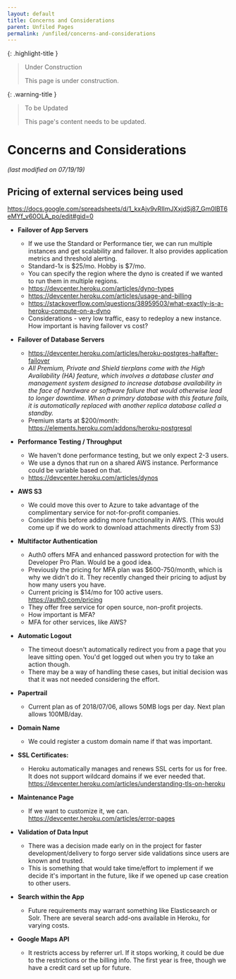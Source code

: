 ```yaml
---
layout: default
title: Concerns and Considerations
parent: Unfiled Pages
permalink: /unfiled/concerns-and-considerations
---
```


{: .highlight-title }
> Under Construction
>
> This page is under construction.

{: .warning-title }
> To be Updated
>
> This page's content needs to be updated.

# Concerns and Considerations

*(last modified on 07/19/19)*

## Pricing of external services being used
https://docs.google.com/spreadsheets/d/1_kxAjv9vRIImJXxjdSj87_Gm0lBT6eMYf_v60OLA_po/edit#gid=0

- **Failover of App Servers**
  - If we use the Standard or Performance tier, we can run multiple
    instances and get scalability and failover. It also provides application metrics and threshold alerting.
  - Standard-1x is $25/mo. Hobby is $7/mo.
  - You can specify the region where the dyno is created if we
    wanted to run them in multiple regions.
  - https://devcenter.heroku.com/articles/dyno-types
  - https://devcenter.heroku.com/articles/usage-and-billing
  - https://stackoverflow.com/questions/38959503/what-exactly-is-a-heroku-compute-on-a-dyno
  - Considerations - very low traffic, easy to redeploy a new
    instance. How important is having failover vs cost?

- **Failover of Database Servers**
  
  - https://devcenter.heroku.com/articles/heroku-postgres-ha#after-failover
  - *All Premium, Private and Shield tierplans come with the High Availability
    (HA) feature, which involves a database cluster and management system designed to increase database availability in the face of hardware or software failure that would otherwise lead to longer downtime. When a primary database with this feature fails, it is automatically replaced with another replica database called a standby.*
  - Premium starts at $200/month: https://elements.heroku.com/addons/heroku-postgresql

- **Performance Testing / Throughput**

  - We haven't done performance testing, but we only expect 2-3
    users.
  - We use a dynos that run on a shared AWS instance. Performance
    could be variable based on that.
  - https://devcenter.heroku.com/articles/dynos

- **AWS S3**

  - We could move this over to Azure to take advantage of the
    complimentary service for not-for-profit companies.
  - Consider this before adding more functionality in AWS. (This
    would come up if we do work to download attachments directly
    from S3)

- **Multifactor Authentication**

  - Auth0 offers MFA and enhanced password protection for with the
    Developer Pro Plan. Would be a good idea.
  - Previously the pricing for MFA plan was $600-750/month, which
    is why we didn't do it. They recently changed their pricing to
    adjust by how many users you have.
  - Current pricing is $14/mo for 100 active users. https://auth0.com/pricing
  - They offer free service for open source, non-profit projects.
  - How important is MFA?
  - MFA for other services, like AWS?

- **Automatic Logout**

  - The timeout doesn't automatically redirect you from a page
    that you leave sitting open. You'd get logged out when you try
    to take an action though.
  - There may be a way of handling these cases, but initial
    decision was that it was not needed considering the effort.

- **Papertrail**

  - Current plan as of 2018/07/06, allows 50MB logs per day. Next
    plan allows 100MB/day.

- **Domain Name**

  - We could register a custom domain name if that was
    important.

- **SSL Certificates:**

  - Heroku automatically manages and renews SSL certs for us for
    free. It does not support wildcard domains if we ever needed
    that.
    https://devcenter.heroku.com/articles/understanding-tls-on-heroku

- **Maintenance Page**

  - If we want to customize it, we can. https://devcenter.heroku.com/articles/error-pages

- **Validation of Data Input**

  - There was a decision made early on in the project for faster
    development/delivery to forgo server side validations since
    users are known and trusted.
  - This is something that would take time/effort to implement if
    we decide it's important in the future, like if we opened up
    case creation to other users.

- **Search within the App**

  - Future requirements may warrant something like Elasticsearch
    or Solr. There are several search add-ons available in Heroku,
    for varying costs.

- **Google Maps API**

  - It restricts access by referrer url. If it stops working, it
    could be due to the restrictions or the billing info. The first
    year is free, though we have a credit card set up for future.

